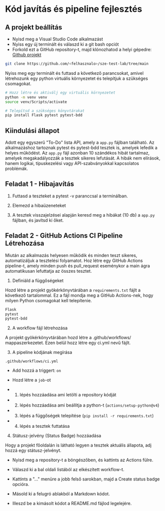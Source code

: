 # Kód javítás és pipeline fejlesztés

## A projekt beállítás

- Nyisd meg a Visual Studio Code alkalmazást
- Nyiss egy új terminált és válaszd ki a git bash opciót
- Forkold ezt a GitHub repository-t, majd klónozhatod a helyi gépedre: [Github projekt](https://github.com/CsDenes/sze-test-lab/tree/main)

```bash
git clone https://github.com/<felhasznalo>/sze-test-lab/tree/main
```

Nyiss meg egy terminált és futtasd a következő parancsokat, amivel létrehozunk egy python virtuális környezetet és telepítjuk a szükséges csomagokat.

```bash
# Hozz létre és aktiválj egy virtuális környezetet
python -m venv venv
source venv/Scripts/activate

# Telepítsd a szükséges könyvtárakat
pip install Flask pytest pytest-bdd
```

## Kiindulási állapot

Adott egy egyszerű "To-Do" lista API, amely a `app.py` fájlban található. Az alkalmazáshoz tartoznak pytest és pytest-bdd tesztek is, amelyek lefedik a helyes működést. Az `app.py` fájl azonban 10 szándékos hibát tartalmaz, amelyek megakadályozzák a tesztek sikeres lefutását. A hibák nem elírások, hanem logikai, típuskezelési vagy API-szabványokkal kapcsolatos problémák.

## Feladat 1 - Hibajavítás

1. Futtasd a teszteket a pytest -v paranccsal a terminálban.

2. Elemezd a hibaüzeneteket

3. A tesztek visszajelzései alapján keresd meg a hibákat (10 db) a `app.py` fájlban, és javítsd ki őket.

## Feladat 2 - GitHub Actions CI Pipeline Létrehozása

Miután az alkalmazás helyesen működik és minden teszt sikeres, automatizáljuk a tesztelési folyamatot. Hoz létre egy GitHub Actions pipeline-t, amely minden push és pull_request eseménykor a main ágra automatikusan lefuttatja az összes tesztet.

1. Definiáld a függőségeket

Hozd létre a projekt gyökérkönyvtárában a `requirements.txt` fájlt a következő tartalommal. Ez a fájl mondja meg a GitHub Actions-nek, hogy milyen Python csomagokat kell telepítenie.

```bash
Flask
pytest
pytest-bdd
```

2. A workflow fájl létrehozása

A projekt gyökérkönyvtárában hozd létre a .github/workflows/ mappaszerkezetet. Ezen belül hozz létre egy ci.yml nevű fájlt.

3. A pipeline kódjának megírása

`.github/workflows/ci.yml`

- Add hozzá a triggert: `on`

- Hozd létre a `job`-ot

- 1. lépés hozzáadása ami letölti a repository kódját

- 2. lépés hozzáadása ami beállítja a python-t (`actions/setup-python@v4`)

- 3. lépés a függőségek telepítése (`pip install -r requirements.txt`)

- 4. lépés a tesztek futtatása

4. Státusz-jelvény (Status Badge) hozzáadása

Hogy a projekt főoldalán is látható legyen a tesztek aktuális állapota, adj hozzá egy státusz-jelvényt.

- Nyisd meg a repository-t a böngészőben, és kattints az Actions fülre.

- Válaszd ki a bal oldali listából az elkészített workflow-t.

- Kattints a "..." menüre a jobb felső sarokban, majd a Create status badge opcióra.

- Másold ki a felugró ablakból a Markdown kódot.

- Illeszd be a kimásolt kódot a README.md fájlod legelejére.
